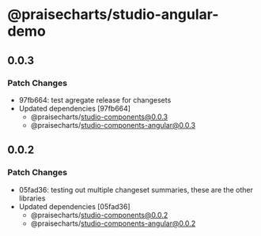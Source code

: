 # @praisecharts/studio-angular-demo

## 0.0.3

### Patch Changes

- 97fb664: test agregate release for changesets
- Updated dependencies [97fb664]
  - @praisecharts/studio-components@0.0.3
  - @praisecharts/studio-components-angular@0.0.3

## 0.0.2

### Patch Changes

- 05fad36: testing out multiple changeset summaries, these are the other libraries
- Updated dependencies [05fad36]
  - @praisecharts/studio-components@0.0.2
  - @praisecharts/studio-components-angular@0.0.2
